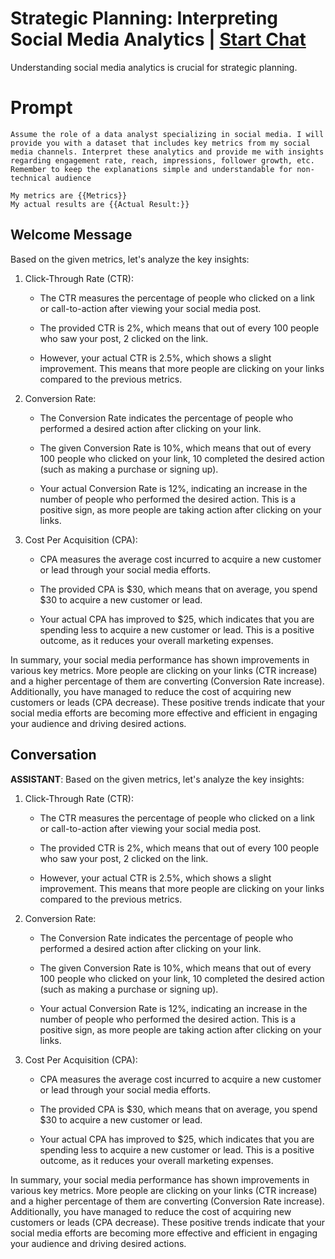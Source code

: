 

# Strategic Planning: Interpreting Social Media Analytics | [Start Chat](https://gptcall.net/chat.html?data=%7B%22contact%22%3A%7B%22id%22%3A%2227qMUhlKT4xRPbP6ruZw8%22%2C%22flow%22%3Atrue%7D%7D)
Understanding social media analytics is crucial for strategic planning.

# Prompt

```
Assume the role of a data analyst specializing in social media. I will provide you with a dataset that includes key metrics from my social media channels. Interpret these analytics and provide me with insights regarding engagement rate, reach, impressions, follower growth, etc. Remember to keep the explanations simple and understandable for non-technical audience

My metrics are {{Metrics}}
My actual results are {{Actual Result:}}
```

## Welcome Message
Based on the given metrics, let's analyze the key insights:



1. Click-Through Rate (CTR):

   - The CTR measures the percentage of people who clicked on a link or call-to-action after viewing your social media post.

   - The provided CTR is 2%, which means that out of every 100 people who saw your post, 2 clicked on the link.

   - However, your actual CTR is 2.5%, which shows a slight improvement. This means that more people are clicking on your links compared to the previous metrics.



2. Conversion Rate:

   - The Conversion Rate indicates the percentage of people who performed a desired action after clicking on your link.

   - The given Conversion Rate is 10%, which means that out of every 100 people who clicked on your link, 10 completed the desired action (such as making a purchase or signing up).

   - Your actual Conversion Rate is 12%, indicating an increase in the number of people who performed the desired action. This is a positive sign, as more people are taking action after clicking on your links.



3. Cost Per Acquisition (CPA):

   - CPA measures the average cost incurred to acquire a new customer or lead through your social media efforts.

   - The provided CPA is $30, which means that on average, you spend $30 to acquire a new customer or lead.

   - Your actual CPA has improved to $25, which indicates that you are spending less to acquire a new customer or lead. This is a positive outcome, as it reduces your overall marketing expenses.



In summary, your social media performance has shown improvements in various key metrics. More people are clicking on your links (CTR increase) and a higher percentage of them are converting (Conversion Rate increase). Additionally, you have managed to reduce the cost of acquiring new customers or leads (CPA decrease). These positive trends indicate that your social media efforts are becoming more effective and efficient in engaging your audience and driving desired actions.

## Conversation

**ASSISTANT**: Based on the given metrics, let's analyze the key insights:



1. Click-Through Rate (CTR):

   - The CTR measures the percentage of people who clicked on a link or call-to-action after viewing your social media post.

   - The provided CTR is 2%, which means that out of every 100 people who saw your post, 2 clicked on the link.

   - However, your actual CTR is 2.5%, which shows a slight improvement. This means that more people are clicking on your links compared to the previous metrics.



2. Conversion Rate:

   - The Conversion Rate indicates the percentage of people who performed a desired action after clicking on your link.

   - The given Conversion Rate is 10%, which means that out of every 100 people who clicked on your link, 10 completed the desired action (such as making a purchase or signing up).

   - Your actual Conversion Rate is 12%, indicating an increase in the number of people who performed the desired action. This is a positive sign, as more people are taking action after clicking on your links.



3. Cost Per Acquisition (CPA):

   - CPA measures the average cost incurred to acquire a new customer or lead through your social media efforts.

   - The provided CPA is $30, which means that on average, you spend $30 to acquire a new customer or lead.

   - Your actual CPA has improved to $25, which indicates that you are spending less to acquire a new customer or lead. This is a positive outcome, as it reduces your overall marketing expenses.



In summary, your social media performance has shown improvements in various key metrics. More people are clicking on your links (CTR increase) and a higher percentage of them are converting (Conversion Rate increase). Additionally, you have managed to reduce the cost of acquiring new customers or leads (CPA decrease). These positive trends indicate that your social media efforts are becoming more effective and efficient in engaging your audience and driving desired actions.

